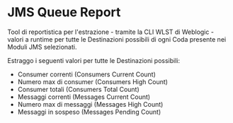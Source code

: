 # JMS Queue Report

Tool di reportistica per l'estrazione - tramite la CLI WLST di Weblogic - valori a runtime per tutte le Destinazioni possibili di ogni Coda  presente nei Moduli JMS selezionati. 

Estraggo i seguenti valori per tutte le Destinazioni possibili:

  * Consumer correnti      (Consumers Current Count)
  * Numero max di consumer (Consumers High Count)
  * Consumer totali        (Consumers Total Count)
  * Messaggi correnti      (Messages Current Count)
  * Numero max di messaggi (Messages High Count)
  * Messaggi in sospeso    (Messages Pending Count)
